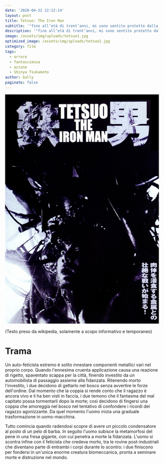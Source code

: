```yaml
---
date: '2020-04-22 22:12:14'	
layout: post	
title: Tetsuo: The Iron Man	
subtitle: '"fino all’età di trent’anni, mi sono sentito protetto dalla città, un po’ come se fosse mia madre, una città sorella."'	
description: '"fino all’età di trent’anni, mi sono sentito protetto dalla città, un po’ come se fosse mia madre, una città sorella."'	
image: /assets/img/uploads/tetsuo1.jpg	
optimized_image: /assets/img/uploads/tetsuo1.jpg	
category: film	
tags:	
  - orrore	
  - fantascienza	
  - azione	
  - Shinya Tsukamoto	  
author: Gally	
paginate: false	
---
```

![](/assets/img/uploads/tetsuo-locandina.jpg)	

(Testo preso da wikipedia, solamente a scopo informativo e temporaneo)	

# Trama	

Un auto-feticista estremo è solito innestare componenti metallici vari nel proprio corpo. Quando l'ennesima cruenta applicazione causa una reazione di rigetto, spaventato scappa per la città, finendo investito da un automobilista di passaggio assieme alla fidanzata. Ritenendo morto l'investito, i due decidono di gettarlo nel bosco senza avvertire le forze dell'ordine. Dal momento che la coppia si rende conto che il ragazzo è ancora vivo e li ha ben visti in faccia, i due temono che il fantasma del mal capitato possa tormentarli dopo la morte; così decidono di fingersi una coppia che amoreggia nel bosco nel tentativo di confondere i ricordi del ragazzo agonizzante. Da quel momento l'uomo inizia una graduale trasformazione in uomo-macchina.

Tutto comincia quando radendosi scopre di avere un piccolo condensatore al posto di un pelo di barba. In seguito l'uomo subisce la metamorfosi del pene in una fresa gigante, con cui penetra a morte la fidanzata. L'uomo si scontra infine con il feticista che credeva morto, tra le rovine post-industriali che diventano parte di entrambi i corpi durante lo scontro: i due finiscono per fondersi in un'unica enorme creatura biomeccanica, pronta a seminare morte e distruzione nel mondo.
